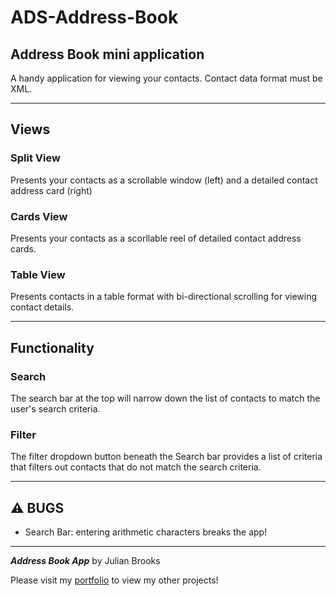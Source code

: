 # ADS-Address-Book
Address Book mini application
---
A handy application for viewing your contacts. Contact data format must be XML.

---
## Views
### Split View
Presents your contacts as a scrollable window (left) and a detailed contact address card (right)

### Cards View
Presents your contacts as a scorllable reel of detailed contact address cards.

### Table View
Presents contacts in a table format with bi-directional scrolling for viewing contact details.

---
## Functionality
### Search
The search bar at the top will narrow down the list of contacts to match the user's search criteria.

### Filter
The filter dropdown button beneath the Search bar provides a list of criteria that filters out contacts that do not match the search criteria.

---
## ⚠ BUGS
- Search Bar: entering arithmetic characters breaks the app!

---
**_Address Book App_** by Julian Brooks

Please visit my [portfolio](https://juliancbrooks.com/) to view my other projects!

